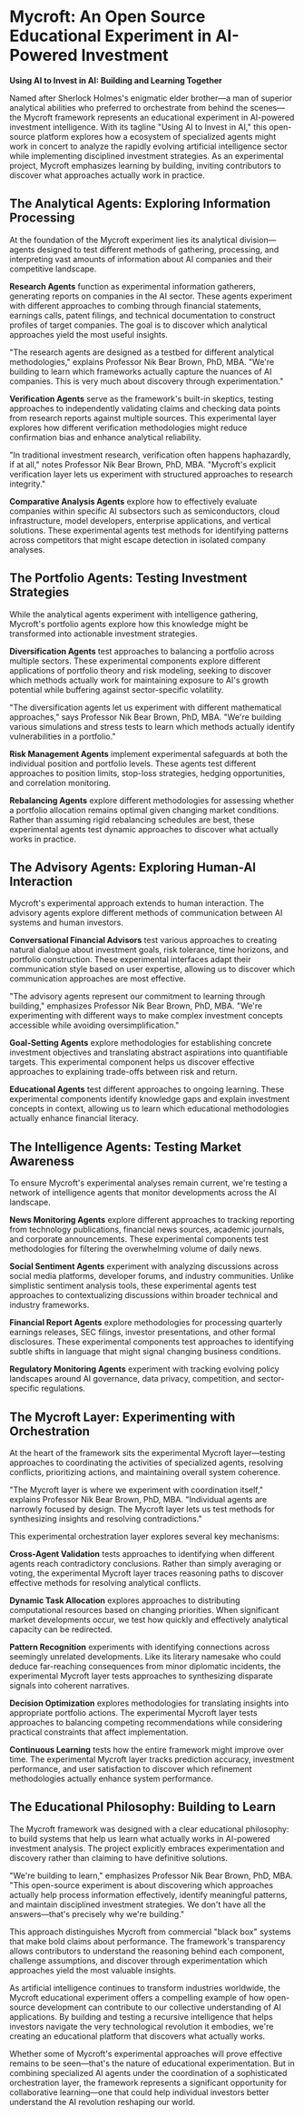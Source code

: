 # Mycroft: An Open Source Educational Experiment in AI-Powered Investment
**Using AI to Invest in AI: Building and Learning Together**

Named after Sherlock Holmes's enigmatic elder brother—a man of superior analytical abilities who preferred to orchestrate from behind the scenes—the Mycroft framework represents an educational experiment in AI-powered investment intelligence. With its tagline "Using AI to Invest in AI," this open-source platform explores how a ecosystem of specialized agents might work in concert to analyze the rapidly evolving artificial intelligence sector while implementing disciplined investment strategies. As an experimental project, Mycroft emphasizes learning by building, inviting contributors to discover what approaches actually work in practice.

## The Analytical Agents: Exploring Information Processing
At the foundation of the Mycroft experiment lies its analytical division—agents designed to test different methods of gathering, processing, and interpreting vast amounts of information about AI companies and their competitive landscape.

**Research Agents** function as experimental information gatherers, generating reports on companies in the AI sector. These agents experiment with different approaches to combing through financial statements, earnings calls, patent filings, and technical documentation to construct profiles of target companies. The goal is to discover which analytical approaches yield the most useful insights.

"The research agents are designed as a testbed for different analytical methodologies," explains Professor Nik Bear Brown, PhD, MBA. "We're building to learn which frameworks actually capture the nuances of AI companies. This is very much about discovery through experimentation."

**Verification Agents** serve as the framework's built-in skeptics, testing approaches to independently validating claims and checking data points from research reports against multiple sources. This experimental layer explores how different verification methodologies might reduce confirmation bias and enhance analytical reliability.

"In traditional investment research, verification often happens haphazardly, if at all," notes Professor Nik Bear Brown, PhD, MBA. "Mycroft's explicit verification layer lets us experiment with structured approaches to research integrity."

**Comparative Analysis Agents** explore how to effectively evaluate companies within specific AI subsectors such as semiconductors, cloud infrastructure, model developers, enterprise applications, and vertical solutions. These experimental agents test methods for identifying patterns across competitors that might escape detection in isolated company analyses.

## The Portfolio Agents: Testing Investment Strategies
While the analytical agents experiment with intelligence gathering, Mycroft's portfolio agents explore how this knowledge might be transformed into actionable investment strategies.

**Diversification Agents** test approaches to balancing a portfolio across multiple sectors. These experimental components explore different applications of portfolio theory and risk modeling, seeking to discover which methods actually work for maintaining exposure to AI's growth potential while buffering against sector-specific volatility.

"The diversification agents let us experiment with different mathematical approaches," says Professor Nik Bear Brown, PhD, MBA. "We're building various simulations and stress tests to learn which methods actually identify vulnerabilities in a portfolio."

**Risk Management Agents** implement experimental safeguards at both the individual position and portfolio levels. These agents test different approaches to position limits, stop-loss strategies, hedging opportunities, and correlation monitoring.

**Rebalancing Agents** explore different methodologies for assessing whether a portfolio allocation remains optimal given changing market conditions. Rather than assuming rigid rebalancing schedules are best, these experimental agents test dynamic approaches to discover what actually works in practice.

## The Advisory Agents: Exploring Human-AI Interaction
Mycroft's experimental approach extends to human interaction. The advisory agents explore different methods of communication between AI systems and human investors.

**Conversational Financial Advisors** test various approaches to creating natural dialogue about investment goals, risk tolerance, time horizons, and portfolio construction. These experimental interfaces adapt their communication style based on user expertise, allowing us to discover which communication approaches are most effective.

"The advisory agents represent our commitment to learning through building," emphasizes Professor Nik Bear Brown, PhD, MBA. "We're experimenting with different ways to make complex investment concepts accessible while avoiding oversimplification."

**Goal-Setting Agents** explore methodologies for establishing concrete investment objectives and translating abstract aspirations into quantifiable targets. This experimental component helps us discover effective approaches to explaining trade-offs between risk and return.

**Educational Agents** test different approaches to ongoing learning. These experimental components identify knowledge gaps and explain investment concepts in context, allowing us to learn which educational methodologies actually enhance financial literacy.

## The Intelligence Agents: Testing Market Awareness
To ensure Mycroft's experimental analyses remain current, we're testing a network of intelligence agents that monitor developments across the AI landscape.

**News Monitoring Agents** explore different approaches to tracking reporting from technology publications, financial news sources, academic journals, and corporate announcements. These experimental components test methodologies for filtering the overwhelming volume of daily news.

**Social Sentiment Agents** experiment with analyzing discussions across social media platforms, developer forums, and industry communities. Unlike simplistic sentiment analysis tools, these experimental agents test approaches to contextualizing discussions within broader technical and industry frameworks.

**Financial Report Agents** explore methodologies for processing quarterly earnings releases, SEC filings, investor presentations, and other formal disclosures. These experimental components test approaches to identifying subtle shifts in language that might signal changing business conditions.

**Regulatory Monitoring Agents** experiment with tracking evolving policy landscapes around AI governance, data privacy, competition, and sector-specific regulations.

## The Mycroft Layer: Experimenting with Orchestration
At the heart of the framework sits the experimental Mycroft layer—testing approaches to coordinating the activities of specialized agents, resolving conflicts, prioritizing actions, and maintaining overall system coherence.

"The Mycroft layer is where we experiment with coordination itself," explains Professor Nik Bear Brown, PhD, MBA. "Individual agents are narrowly focused by design. The Mycroft layer lets us test methods for synthesizing insights and resolving contradictions."

This experimental orchestration layer explores several key mechanisms:

**Cross-Agent Validation** tests approaches to identifying when different agents reach contradictory conclusions. Rather than simply averaging or voting, the experimental Mycroft layer traces reasoning paths to discover effective methods for resolving analytical conflicts.

**Dynamic Task Allocation** explores approaches to distributing computational resources based on changing priorities. When significant market developments occur, we test how quickly and effectively analytical capacity can be redirected.

**Pattern Recognition** experiments with identifying connections across seemingly unrelated developments. Like its literary namesake who could deduce far-reaching consequences from minor diplomatic incidents, the experimental Mycroft layer tests approaches to synthesizing disparate signals into coherent narratives.

**Decision Optimization** explores methodologies for translating insights into appropriate portfolio actions. The experimental Mycroft layer tests approaches to balancing competing recommendations while considering practical constraints that affect implementation.

**Continuous Learning** tests how the entire framework might improve over time. The experimental Mycroft layer tracks prediction accuracy, investment performance, and user satisfaction to discover which refinement methodologies actually enhance system performance.

## The Educational Philosophy: Building to Learn
The Mycroft framework was designed with a clear educational philosophy: to build systems that help us learn what actually works in AI-powered investment analysis. The project explicitly embraces experimentation and discovery rather than claiming to have definitive solutions.

"We're building to learn," emphasizes Professor Nik Bear Brown, PhD, MBA. "This open-source experiment is about discovering which approaches actually help process information effectively, identify meaningful patterns, and maintain disciplined investment strategies. We don't have all the answers—that's precisely why we're building."

This approach distinguishes Mycroft from commercial "black box" systems that make bold claims about performance. The framework's transparency allows contributors to understand the reasoning behind each component, challenge assumptions, and discover through experimentation which approaches yield the most valuable insights.

As artificial intelligence continues to transform industries worldwide, the Mycroft educational experiment offers a compelling example of how open-source development can contribute to our collective understanding of AI applications. By building and testing a recursive intelligence that helps investors navigate the very technological revolution it embodies, we're creating an educational platform that discovers what actually works.

Whether some of Mycroft's experimental approaches will prove effective remains to be seen—that's the nature of educational experimentation. But in combining specialized AI agents under the coordination of a sophisticated orchestration layer, the framework represents a significant opportunity for collaborative learning—one that could help individual investors better understand the AI revolution reshaping our world.
